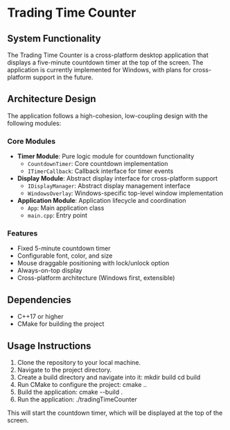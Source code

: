 # Trading Time Counter

## System Functionality
The Trading Time Counter is a cross-platform desktop application that displays a five-minute countdown timer at the top of the screen. The application is currently implemented for Windows, with plans for cross-platform support in the future.

## Architecture Design
The application follows a high-cohesion, low-coupling design with the following modules:

### Core Modules
- **Timer Module**: Pure logic module for countdown functionality
  - `CountdownTimer`: Core countdown implementation
  - `ITimerCallback`: Callback interface for timer events
- **Display Module**: Abstract display interface for cross-platform support
  - `IDisplayManager`: Abstract display management interface
  - `WindowsOverlay`: Windows-specific top-level window implementation
- **Application Module**: Application lifecycle and coordination
  - `App`: Main application class
  - `main.cpp`: Entry point

### Features
- Fixed 5-minute countdown timer
- Configurable font, color, and size
- Mouse draggable positioning with lock/unlock option
- Always-on-top display
- Cross-platform architecture (Windows first, extensible)

## Dependencies
- C++17 or higher
- CMake for building the project

## Usage Instructions
1. Clone the repository to your local machine.
2. Navigate to the project directory.
3. Create a build directory and navigate into it:
   mkdir build
   cd build
4. Run CMake to configure the project:
   cmake ..
5. Build the application:
   cmake --build .
6. Run the application:
   ./tradingTimeCounter

This will start the countdown timer, which will be displayed at the top of the screen.